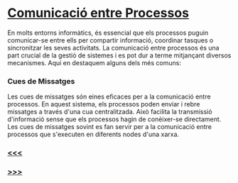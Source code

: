 # [Comunicació entre Processos](/sistemas/processos/1_Introducció)

En molts entorns informàtics, és essencial que els processos puguin comunicar-se entre ells per compartir informació, coordinar tasques o sincronitzar les seves activitats. La comunicació entre processos és una part crucial de la gestió de sistemes i es pot dur a terme mitjançant diversos mecanismes. Aquí en destaquem alguns dels més comuns:

### Cues de Missatges

Les cues de missatges són eines eficaces per a la comunicació entre processos. En aquest sistema, els processos poden enviar i rebre missatges a través d'una cua centralitzada. Això facilita la transmissió d'informació sense que els processos hagin de conèixer-se directament. Les cues de missatges sovint es fan servir per a la comunicació entre processos que s'executen en diferents nodes d'una xarxa.

### [<<<](/sistemas/processos/3_Planificació_de_Processos)
### [>>>](/sistemas/processos/5_Conclusió)